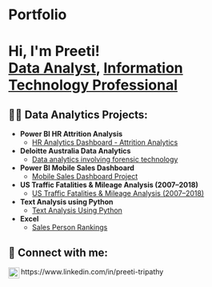 # Portfolio

<h1>Hi, I'm Preeti! <br/><a href="https://github.com/preeti-trp">Data Analyst</a>, <a href="https://www.linkedin.com/in/preeti-tripathy/">Information Technology Professional</a></h1>

<h2>👨‍💻 Data Analytics Projects:</h2>

- <b>Power BI HR Attrition Analysis</b>
  - [HR Analytics Dashboard - Attrition Analytics](https://github.com/preeti-trp/HR-Analytics-Attrition-PowerBI) <b><i></b></i>
- <b>Deloitte Australia Data Analytics</b>
  - [Data analytics involving forensic technology](https://github.com/preeti-trp/Tableau) <b><i></b></i>
- <b>Power BI Mobile Sales Dashboard</b>
  - [Mobile Sales Dashboard Project]( https://github.com/preeti-trp/Power-BI-Project) <b><i></b></i>
- <b>US Traffic Fatalities & Mileage Analysis (2007–2018)</b>
  - [US Traffic Fatalities & Mileage Analysis (2007–2018)](https://github.com/preeti-trp/US-Fatalities-and-mileage-analysis/tree/main) <b><i></b></i>
- <b>Text Analysis using Python</b>
  - [Text Analysis Using Python]( https://github.com/preeti-trp/Text-Analysis-Using-Python) <b><i></b></i>
- <b>Excel </b>
  - [Sales Person Rankings](https://github.com/preeti-trp/Excel-VBA-Macro-project)


<h2> 🤳 Connect with me:</h2>
<img align="left" alt="JoshMadakor | LinkedIn" width="22px" src="https://cdn.jsdelivr.net/npm/simple-icons@v3/icons/linkedin.svg" />
   https://www.linkedin.com/in/preeti-tripathy

<!--
**joshmadakor1/joshmadakor1** is a ✨ _special_ ✨ repository because its `README.md` (this file) appears on your GitHub profile.

Here are some ideas to get you started:

- 🔭 I’m currently working on ...
- 🌱 I’m currently learning ...
- 👯 I’m looking to collaborate on ...
- 🤔 I’m looking for help with ...
- 💬 Ask me about ...
- 📫 How to reach me: ...
- 😄 Pronouns: ...
- ⚡ Fun fact: ...
-->
